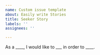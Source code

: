 ```yaml
---
name: Custom issue template
about: Easily write Stories
title: Seeker Story
labels: ''
assignees: ''

---
```


As a ____, I would like to ___ in order to ____.
